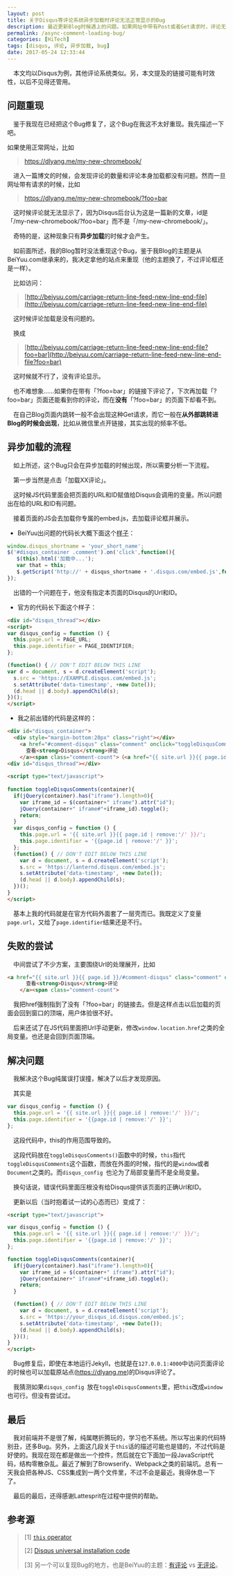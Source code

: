 ```yaml
---
layout: post
title: 关于Disqus等评论系统异步加载时评论无法正常显示的Bug
description: 最近更新Blog时候遇上的问题。如果网址中带有Post或者Get请求时，评论无法正常加载，大概是由于JavaScript变量作用域不同导致。
permalink: /async-comment-loading-bug/
categories: [HiTech]
tags: [disqus, 评论, 异步加载, bug]
date: 2017-05-24 12:33:44
---
```


　本文均以Disqus为例，其他评论系统类似。另，本文提及的链接可能有时效性，以后不见得还管用。

## 问题重现

　鉴于我现在已经把这个Bug修复了，这个Bug在我这不太好重现。我先描述一下吧。

如果使用正常网址，比如

> https://dlyang.me/my-new-chromebook/

　进入一篇博文的时候，会发现评论的数量和评论本身加载都没有问题。然而一旦网址带有请求的时候，比如

> https://dlyang.me/my-new-chromebook/?foo=bar

　这时候评论就无法显示了，因为Disqus后台认为这是一篇新的文章，id是「/my-new-chromebook/?foo=bar」而不是「/my-new-chromebook/」。

　奇特的是，这种现象只有**异步加载**的时候才会产生。

　如前面所述，我的Blog暂时没法重现这个Bug，鉴于我Blog的主题是从BeiYuu.com继承来的，我决定拿他的站点来重现（他的主题换了，不过评论框还是一样）。

　比如访问：

> [http://beiyuu.com/carriage-return-line-feed-new-line-end-file](http://beiyuu.com/carriage-return-line-feed-new-line-end-file)

　这时候评论加载是没有问题的。

　换成

> [http://beiyuu.com/carriage-return-line-feed-new-line-end-file?foo=bar](http://beiyuu.com/carriage-return-line-feed-new-line-end-file?foo=bar)

　这时候就不行了，没有评论显示。

　也不难想象……如果你在带有「?foo=bar」的链接下评论了，下次再加载「?foo=bar」页面还能看到你的评论，而在**没有**「?foo=bar」的页面下却看不到。

　在自己Blog页面内跳转一般不会出现这种Get请求，而它一般在**从外部跳转进Blog的时候会出现**，比如从微信里点开链接，其实出现的频率不低。

## 异步加载的流程

　如上所述，这个Bug只会在异步加载的时候出现，所以需要分析一下流程。

　第一步当然是点击「加载XX评论」。

　这时候JS代码里面会把页面的URL和ID赋值给Disqus会调用的变量。所以问题出在给的URL和ID有问题。

　接着页面的JS会去加载你专属的embed.js，去加载评论框并展示。

- BeiYuu出问题的代码长大概下面这个[样子](https://github.com/beiyuu/Github-Pages-Example/blob/master/js/post.js)：

```js
window.disqus_shortname = 'your_short_name'; 
$('#disqus_container .comment').on('click',function(){
   $(this).html('加载中...');
   var that = this;
   $.getScript('http://' + disqus_shortname + '.disqus.com/embed.js',function(){$(that).remove()});
});
```

　出错的一个问题在于，他没有指定本页面的Disqus的Url和ID。

- 官方的代码长下面这个样子：

```html
<div id="disqus_thread"></div>
<script>
var disqus_config = function () {
  this.page.url = PAGE_URL;
  this.page.identifier = PAGE_IDENTIFIER; 
};

(function() { // DON'T EDIT BELOW THIS LINE
var d = document, s = d.createElement('script');
  s.src = 'https://EXAMPLE.disqus.com/embed.js';
  s.setAttribute('data-timestamp', +new Date());
  (d.head || d.body).appendChild(s);
})();
</script>

```

- 我之前出错的代码是这样的：

```html
<div id="disqus_container">
  <div style="margin-bottom:20px" class="right"></div>
    <a href="#comment-disqus" class="comment" onclick="toggleDisqusComments('#disqus_container');";> 
      查看<strong>Disqus</strong>评论
    </a><span class="comment-count">（<a href="{{ site.url }}{{ page.id | remove:'/' }}/#disqus_thread" style="font-size:18px;">0</a>）</span>
<div id="disqus_thread"></div>
  
<script type="text/javascript">
  
function toggleDisqusComments(container){
  if(jQuery(container).has("iframe").length>0){
    var iframe_id = $(container+" iframe").attr("id");
    jQuery(container+" iframe#"+iframe_id).toggle();
    return;
  }
  var disqus_config = function () {
    this.page.url = '{{ site.url }}{{ page.id | remove:'/' }}/'; 
    this.page.identifier = '{{page.id | remove:'/' }}'; 
  };
  (function() { // DON'T EDIT BELOW THIS LINE
    var d = document, s = d.createElement('script');
    s.src = 'https://lanternd.disqus.com/embed.js';
    s.setAttribute('data-timestamp', +new Date());
    (d.head || d.body).appendChild(s);
  })();
}
</script>
```

　基本上我的代码就是在官方代码外面套了一层壳而已。我既定义了变量`page.url`，又给了`page.identifier`结果还是不行。

## 失败的尝试

　中间尝试了不少方案，主要围绕Url的处理展开，比如

```html
<a href="{{ site.url }}{{ page.id }}/#comment-disqus" class="comment" onclick="toggleDisqusComments('#disqus_container');";> 
      查看<strong>Disqus</strong>评论
    </a><span class="comment-count">
```

　我把href强制指到了没有「?foo=bar」的链接去。但是这样点击以后加载的页面会回到窗口的顶端，用户体验很不好。

　后来还试了在JS代码里面把Url手动更新，修改`window.location.href`之类的全局变量。也还是会回到页面顶端。

## 解决问题

　我解决这个Bug纯属误打误撞，解决了以后才发现原因。

　其实是

```js
var disqus_config = function () {
  this.page.url = '{{ site.url }}{{ page.id | remove:'/' }}/'; 
  this.page.identifier = '{{page.id | remove:'/' }}'; 
};
```

　这段代码中，this的作用范围导致的。

　这段代码放在`toggleDisqusComments()`函数中的时候，`this`指代`toggleDisqusComments`这个函数，而放在外面的时候，指代的是`window`或者`Document`之类的。而`disqus_config `也沦为了局部变量而不是全局变量。

　换句话说，错误代码里面压根没有给Disqus提供该页面的正确Url和ID。

　更新以后（当时抱着试一试的心态而已）变成了：

```html
<script type="text/javascript">

var disqus_config = function () {
  this.page.url = '{{ site.url }}{{ page.id | remove:'/' }}/'; 
  this.page.identifier = '{{page.id | remove:'/' }}'; 
};

function toggleDisqusComments(container){
  if(jQuery(container).has("iframe").length>0){
    var iframe_id = $(container+" iframe").attr("id");
    jQuery(container+" iframe#"+iframe_id).toggle();
    return;
  }

  (function() { // DON'T EDIT BELOW THIS LINE
    var d = document, s = d.createElement('script');
    s.src = 'https://your_disqus_id.disqus.com/embed.js';
    s.setAttribute('data-timestamp', +new Date());
    (d.head || d.body).appendChild(s);
  })();
}
</script>
```

　Bug修复后，即使在本地运行Jekyll，也就是在`127.0.0.1:4000`中访问页面评论的时候也可以加载原站点(https://dlyang.me)的Disqus评论了。

　我猜测如果`disqus_config `放在`toggleDisqusComments`里，把`this`改成`window`也可行。但没有尝试过。

## 最后

　我对前端并不是很了解，纯属瞎折腾玩的，学习也不系统。所以写出来的代码特别丑，还多Bug。另外，上面这几段关于`this`话的描述可能也是错的，不过代码是好使的。我现在现在都是做出一个控件，然后就在它下面加一段JavaScript代码，结构零散杂乱。最近了解到了Browserify、Webpack之类的前端坑。总有一天我会把各种JS、CSS集成到一两个文件里，不过不会是最近。我得休息一下了。

　最后的最后，还得感谢Lattesprit在过程中提供的帮助。

## 参考源

>  
> [1] [`this` operator](https://developer.mozilla.org/en-US/docs/Web/JavaScript/Reference/Operators/this)
> 
> [2] [Disqus universal installation code](https://lanternd.disqus.com/admin/universalcode/)
> 
> [3] 另一个可以复现Bug的地方，也是BeiYuu的主题：[有评论](http://alfred-sun.github.io/blog/2015/06/18/daemon-implementation/) vs [无评论](http://alfred-sun.github.io/blog/2015/06/18/daemon-implementation/?foo=bar)。